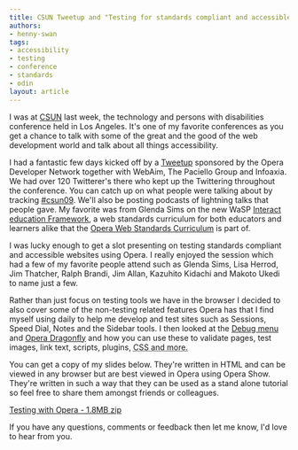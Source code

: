 ```yaml
---
title: CSUN Tweetup and "Testing for standards compliant and accessible websites using Opera" slides
authors:
- henny-swan
tags:
- accessibility
- testing
- conference
- standards
- odin
layout: article
---
```

<p>I was at <a href="http://www.csunconference.org/index.cfm?EID=80000144">CSUN</a> last week, the technology and persons with disabilities conference held in Los Angeles. It&#39;s one of my favorite conferences as you get a chance to talk with some of the great and the good of the web development world and talk about all things accessibility.</p>

<p>I had a fantastic few days kicked off by a <a href="http://www.csuntweetup.com">Tweetup</a> sponsored by the Opera Developer Network together with WebAim, The Paciello Group and Infoaxia. We had over 120 Twitterer&#39;s there who kept up the Twittering throughout the conference. You can catch up on what people were talking about by tracking <a href="http://www.tweetscan.com/index.php?s=%23csun09">#csun09</a>. We&#39;ll also be posting podcasts of lightning talks that people gave. My favorite was from Glenda Sims on the new WaSP <a href="http://interact.webstandards.org/">Interact education Framework</a>, a web standards curriculum for both educators and learners alike that the <a href="http://www.opera.com/wsc">Opera Web Standards Curriculum</a> is part of.</p>

<p>I was lucky enough to get a slot presenting on testing standards compliant and accessible websites using Opera. I really enjoyed the session which had a few of my favorite people attend such as Glenda Sims, Lisa Herrod, Jim Thatcher, Ralph Brandi, Jim Allan, Kazuhito Kidachi and Makoto Ukedi to name just a few.</p>

<p>Rather than just focus on testing tools we have in the browser I decided to also cover some of the non-testing related features Opera has that I find myself using daily to help me develop and test sites such as Sessions, Speed Dial, Notes and the Sidebar tools. I then looked at the <a href="http://my.opera.com/dragonfly/blog/2008/06/09/the-debug-menu-and-the-new-weekly">Debug menu</a> and <a href="http://www.opera.com/dragonfly/">Opera Dragonfly</a> and how you can use these to validate pages, test images, link text, scripts, plugins, <abbr title="Cascading Style Sheets">CSS and more.</abbr></p>

<p>You can get a copy of my slides below. They&#39;re written in HTML and can be viewed in any browser but are best viewed in Opera using Opera Show. They&#39;re written in such a way that they can be used as a stand alone tutorial so feel free to share them amongst friends or colleagues.</p>

<a href="/blog/sun-tweetup-and-testing-for-standards-compliant-and-accessible-websites-using/Testing%20with%20Opera.zip">Testing with Opera - 1.8MB zip</a>

<p>If you have any questions, comments or feedback then let me know, I&#39;d love to hear from you.</p>
